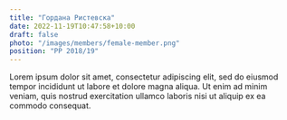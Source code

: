 ```yaml
---
title: "Гордана Ристевска"
date: 2022-11-19T10:47:58+10:00
draft: false
photo: "/images/members/female-member.png"
position: "PP 2018/19"
---
```


Lorem ipsum dolor sit amet, consectetur adipiscing elit, sed do eiusmod tempor incididunt ut labore et dolore magna aliqua. Ut enim ad minim veniam, quis nostrud exercitation ullamco laboris nisi ut aliquip ex ea commodo consequat.